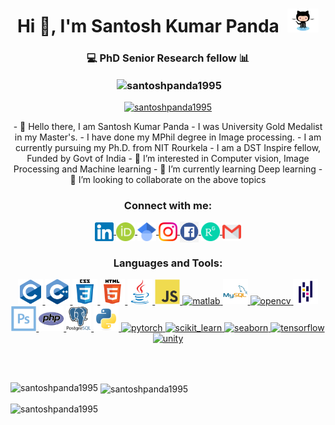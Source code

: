 <h1 align="center">Hi 👋, I'm Santosh Kumar Panda &nbsp;<img src="https://github.com/santoshpanda1995/santoshpanda1995/blob/main/Assets/cat.gif" width="50px"></h1>

<h3 align="center"> 💻 PhD Senior Research fellow 📊 <p>&nbsp;<img align="center" src="https://komarev.com/ghpvc/?username=santoshpanda1995&label=PROFILE+VIEWS" alt="santoshpanda1995" /></p></h3>



<p align="center"><a href="https://github.com/ryo-ma/github-profile-trophy"><img src="https://github-profile-trophy.vercel.app/?username=santoshpanda1995" alt="santoshpanda1995" /></a> </p>
<p align="center">
- 👋 Hello there, I am Santosh Kumar Panda
- I was University Gold Medalist in my Master's.
- I have done my MPhil degree in Image processing.
- I am currently pursuing my Ph.D. from NIT Rourkela
- I am a DST Inspire fellow, Funded by Govt of India
- 👀 I’m interested in Computer vision, Image Processing and Machine learning
- 🌱 I’m currently learning Deep learning
- 💞️ I’m looking to collaborate on the above topics
</p>

<h3 align="center">Connect with me:</h3>

<p align="center">
   <a href="https://www.linkedin.com/in/santosh-kumar-panda-50761266/">
    <img align="center" alt="Santosh Kumar Panda | Linkedin" width="30px" src="https://github.com/santoshpanda1995/santoshpanda1995/blob/main/Assets/Linkedin.svg" />
  </a>
  <a href="https://orcid.org/0000-0003-2820-3320/">
    <img align="center" alt="Santosh Kumar Panda | ORCID" width="30px" src="https://github.com/santoshpanda1995/santoshpanda1995/blob/main/Assets/ORCID_iD.svg.png" />
  </a>
  <a href="https://scholar.google.com/citations?user=-cqqCNoAAAAJ&hl=en/">
    <img align="center" alt="Santosh Kumar Panda | Google Scholar" width="30px" src="https://github.com/santoshpanda1995/santoshpanda1995/blob/main/Assets/Google_Scholar_logo.svg.png" />
  </a>
  <a href="https://www.instagram.com/santosh_panda_254/">
    <img align="center" alt="Santosh Kumar Panda | Instagram" width="30px" src="https://github.com/santoshpanda1995/santoshpanda1995/blob/main/Assets/Instagram.svg" />
  </a>
  <a href="https://www.facebook.com/prince.s.kumar.94/">
    <img align="center" alt="Santosh Kumar Panda | Facebook" width="30px" src="https://github.com/santoshpanda1995/santoshpanda1995/blob/main/Assets/fb.png" />
  </a>
  <a href="https://www.researchgate.net/profile/Santosh-Panda-13/">
    <img align="center" alt="Santosh Kumar Panda | Researchgate" width="30px" src="https://github.com/santoshpanda1995/santoshpanda1995/blob/main/Assets/ResearchGate_icon_SVG.svg.png" />
  </a>
  <a href="mailto:sonupanda1995@gmail.com">
    <img align="center" alt="Santosh Kumar Panda | Gmail" width="30px" src="https://github.com/santoshpanda1995/santoshpanda1995/blob/main/Assets/Gmail.svg" />
  </a><br>
</p>

<h3 align="center">Languages and Tools:</h3>
<p align="center"> <a href="https://www.cprogramming.com/" target="_blank" rel="noreferrer"> <img src="https://raw.githubusercontent.com/devicons/devicon/master/icons/c/c-original.svg" alt="c" width="40" height="40"/> </a> <a href="https://www.w3schools.com/cpp/" target="_blank" rel="noreferrer"> <img src="https://raw.githubusercontent.com/devicons/devicon/master/icons/cplusplus/cplusplus-original.svg" alt="cplusplus" width="40" height="40"/> </a> <a href="https://www.w3schools.com/css/" target="_blank" rel="noreferrer"> <img src="https://raw.githubusercontent.com/devicons/devicon/master/icons/css3/css3-original-wordmark.svg" alt="css3" width="40" height="40"/> </a> <a href="https://www.w3.org/html/" target="_blank" rel="noreferrer"> <img src="https://raw.githubusercontent.com/devicons/devicon/master/icons/html5/html5-original-wordmark.svg" alt="html5" width="40" height="40"/> </a> <a href="https://www.java.com" target="_blank" rel="noreferrer"> <img src="https://raw.githubusercontent.com/devicons/devicon/master/icons/java/java-original.svg" alt="java" width="40" height="40"/> </a> <a href="https://developer.mozilla.org/en-US/docs/Web/JavaScript" target="_blank" rel="noreferrer"> <img src="https://raw.githubusercontent.com/devicons/devicon/master/icons/javascript/javascript-original.svg" alt="javascript" width="40" height="40"/> </a> <a href="https://www.mathworks.com/" target="_blank" rel="noreferrer"> <img src="https://upload.wikimedia.org/wikipedia/commons/2/21/Matlab_Logo.png" alt="matlab" width="40" height="40"/> </a> <a href="https://www.mysql.com/" target="_blank" rel="noreferrer"> <img src="https://raw.githubusercontent.com/devicons/devicon/master/icons/mysql/mysql-original-wordmark.svg" alt="mysql" width="40" height="40"/> </a> <a href="https://opencv.org/" target="_blank" rel="noreferrer"> <img src="https://www.vectorlogo.zone/logos/opencv/opencv-icon.svg" alt="opencv" width="40" height="40"/> </a> <a href="https://pandas.pydata.org/" target="_blank" rel="noreferrer"> <img src="https://raw.githubusercontent.com/devicons/devicon/2ae2a900d2f041da66e950e4d48052658d850630/icons/pandas/pandas-original.svg" alt="pandas" width="40" height="40"/> </a> <a href="https://www.photoshop.com/en" target="_blank" rel="noreferrer"> <img src="https://raw.githubusercontent.com/devicons/devicon/master/icons/photoshop/photoshop-line.svg" alt="photoshop" width="40" height="40"/> </a> <a href="https://www.php.net" target="_blank" rel="noreferrer"> <img src="https://raw.githubusercontent.com/devicons/devicon/master/icons/php/php-original.svg" alt="php" width="40" height="40"/> </a> <a href="https://www.postgresql.org" target="_blank" rel="noreferrer"> <img src="https://raw.githubusercontent.com/devicons/devicon/master/icons/postgresql/postgresql-original-wordmark.svg" alt="postgresql" width="40" height="40"/> </a> <a href="https://www.python.org" target="_blank" rel="noreferrer"> <img src="https://raw.githubusercontent.com/devicons/devicon/master/icons/python/python-original.svg" alt="python" width="40" height="40"/> </a> <a href="https://pytorch.org/" target="_blank" rel="noreferrer"> <img src="https://www.vectorlogo.zone/logos/pytorch/pytorch-icon.svg" alt="pytorch" width="40" height="40"/> </a> <a href="https://scikit-learn.org/" target="_blank" rel="noreferrer"> <img src="https://upload.wikimedia.org/wikipedia/commons/0/05/Scikit_learn_logo_small.svg" alt="scikit_learn" width="40" height="40"/> </a> <a href="https://seaborn.pydata.org/" target="_blank" rel="noreferrer"> <img src="https://seaborn.pydata.org/_images/logo-mark-lightbg.svg" alt="seaborn" width="40" height="40"/> </a> <a href="https://www.tensorflow.org" target="_blank" rel="noreferrer"> <img src="https://www.vectorlogo.zone/logos/tensorflow/tensorflow-icon.svg" alt="tensorflow" width="40" height="40"/> </a> <a href="https://unity.com/" target="_blank" rel="noreferrer"> <img src="https://www.vectorlogo.zone/logos/unity3d/unity3d-icon.svg" alt="unity" width="40" height="40"/> </a> </p>

<br>
<br>















<p><img align="left" src="https://github-readme-stats.vercel.app/api/top-langs?username=santoshpanda1995&show_icons=true&locale=en&layout=compact" alt="santoshpanda1995" /></p>

<p>&nbsp;<img align="center" src="https://github-readme-stats.vercel.app/api?username=santoshpanda1995&show_icons=true&locale=en&theme=radical" alt="santoshpanda1995" /></p>

<p><img align="center" src="https://github-readme-streak-stats.herokuapp.com/?user=santoshpanda1995&" alt="santoshpanda1995" /></p>
